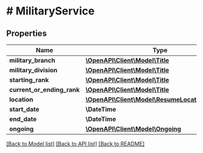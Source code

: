 # # MilitaryService

## Properties

Name | Type | Description | Notes
------------ | ------------- | ------------- | -------------
**military_branch** | [**\OpenAPI\Client\Model\Title**](Title.md) |  | [optional]
**military_division** | [**\OpenAPI\Client\Model\Title**](Title.md) |  | [optional]
**starting_rank** | [**\OpenAPI\Client\Model\Title**](Title.md) |  | [optional]
**current_or_ending_rank** | [**\OpenAPI\Client\Model\Title**](Title.md) |  | [optional]
**location** | [**\OpenAPI\Client\Model\ResumeLocationsLocation**](ResumeLocationsLocation.md) |  | [optional]
**start_date** | **\DateTime** |  | [optional]
**end_date** | **\DateTime** |  | [optional]
**ongoing** | [**\OpenAPI\Client\Model\Ongoing**](Ongoing.md) |  | [optional]

[[Back to Model list]](../../README.md#models) [[Back to API list]](../../README.md#endpoints) [[Back to README]](../../README.md)
